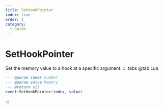 ```yaml
---
title: SetHookPointer
index: true
order: 2
category:
  - Guide
---
```


# SetHookPointer
Set the memory value to a hook at a specific argument.
::: tabs
@tab Lua
```lua
--- @param index number
--- @param value Memory
--- @return nil
event:SetHookPointer(index, value)
```

:::